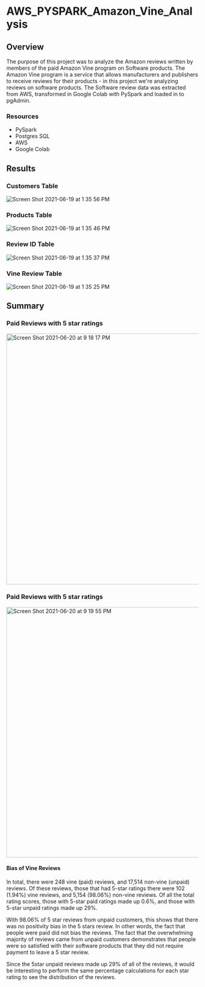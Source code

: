 # AWS_PYSPARK_Amazon_Vine_Analysis


## Overview
The purpose of this project was to analyze the Amazon reviews written by members of the paid Amazon Vine program on Software products. The Amazon Vine program is a service that allows manufacturers and publishers to receive reviews for their products - in this project we're analyzing reviews on software products. The Software review data was extracted from AWS, transformed in Google Colab with PySpark and loaded in to pgAdmin.


### Resources
* PySpark
* Postgres SQL
* AWS
* Google Colab


## Results

### Customers Table
![Screen Shot 2021-06-19 at 1 35 56 PM](https://user-images.githubusercontent.com/69849998/122683363-9fd4f780-d1cc-11eb-82a5-1b47959aa2f1.png)

### Products Table
![Screen Shot 2021-06-19 at 1 35 46 PM](https://user-images.githubusercontent.com/69849998/122683369-a5cad880-d1cc-11eb-8cc6-1eddee6fa177.png)

### Review ID Table
![Screen Shot 2021-06-19 at 1 35 37 PM](https://user-images.githubusercontent.com/69849998/122683372-a8c5c900-d1cc-11eb-8e6b-90da2827cceb.png)

### Vine Review Table
![Screen Shot 2021-06-19 at 1 35 25 PM](https://user-images.githubusercontent.com/69849998/122683374-ae231380-d1cc-11eb-8124-7da3465d2dc5.png)


## Summary

### Paid Reviews with 5 star ratings
<img width="656" alt="Screen Shot 2021-06-20 at 9 18 17 PM" src="https://user-images.githubusercontent.com/69849998/122694956-0e39aa00-d20d-11eb-8a40-16c8908a5abe.png">

### Paid Reviews with 5 star ratings
<img width="655" alt="Screen Shot 2021-06-20 at 9 19 55 PM" src="https://user-images.githubusercontent.com/69849998/122695016-44772980-d20d-11eb-9a94-67767486820a.png">

#### Bias of Vine Reviews
In total, there were 248 vine (paid) reviews, and 17,514 non-vine (unpaid) reviews. Of these reviews, those that had 5-star ratings there were 102 (1.94%) vine reviews, and 5,154 (98.06%) non-vine reviews. Of all the total rating scores, those with 5-star paid ratings made up 0.6%, and those with 5-star unpaid ratings made up 29%. 

With 98.06% of 5 star reviews from unpaid customers, this shows that there was no positivity bias in the 5 stars review. In other words, the fact that people were paid did not bias the reviews. The fact that the overwhelming majority of reviews came from unpaid customers demonstrates that people were so satisfied with their software products that they did not require payment to leave a 5 star review. 

Since the 5star unpaid reviews made up 29% of all of the reviews, it would be interesting to perform the same percentage calculations for each star rating to see the distribution of the reviews. 


